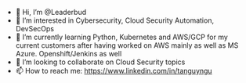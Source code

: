- 👋 Hi, I’m @Leaderbud
- 👀 I’m interested in Cybersecurity, Cloud Security Automation, DevSecOps
- 🌱 I’m currently learning Python, Kubernetes and AWS/GCP for my current customers after having worked on AWS mainly as well as MS Azure. Openshift/Jenkins as well
- 💞️ I’m looking to collaborate on Cloud Security topics
- 📫 How to reach me: https://www.linkedin.com/in/tanguyngu

<!---
Leaderbud/Leaderbud is a ✨ special ✨ repository because its `README.md` (this file) appears on your GitHub profile.
You can click the Preview link to take a look at your changes.
--->
